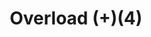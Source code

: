---
layout: item
title: Overload (+)(4)
item-id: 20996
datatable: true
id: 20996
name: "Overload (+)(4)"
members: true
lowalch: 20
highalch: 30
examine: "The power of elder warriors, twisted archers and kodai wizards combined; extremely dangerous. It was mixed perfectly!"
monsters:
  - id: 7526
    name: "Vanguard"
    members: true
    combat_level: 0
    wiki_url: "https://oldschool.runescape.wiki/w/Vanguard#Magic"
    drops:
      - quantity: "1"
        rarity: 0.3333333333333333
    image: "https://oldschool.runescape.wiki/images/1/13/Vanguard_%28magic%29.png?db160"
  - id: 7541
    name: "Tekton"
    members: true
    combat_level: 0
    wiki_url: "https://oldschool.runescape.wiki/w/Tekton#Normal"
    drops:
      - quantity: "2"
        rarity: 1
    image: "https://oldschool.runescape.wiki/images/2/2e/Tekton.png?a32ab"
  - id: 7543
    name: "Tekton (enraged)"
    members: true
    combat_level: 0
    wiki_url: "https://oldschool.runescape.wiki/w/Tekton#Enraged"
    drops:
      - quantity: "2"
        rarity: 1
    image: "https://oldschool.runescape.wiki/images/2/2e/Tekton.png?a32ab"
  - id: 7562
    name: "Muttadile"
    members: true
    combat_level: 0
    wiki_url: "https://oldschool.runescape.wiki/w/Muttadile"
    drops:
      - quantity: "1"
        rarity: 1
    image: "https://oldschool.runescape.wiki/images/thumb/c/c4/Muttadile.png/1200px-Muttadile.png?55798"
---